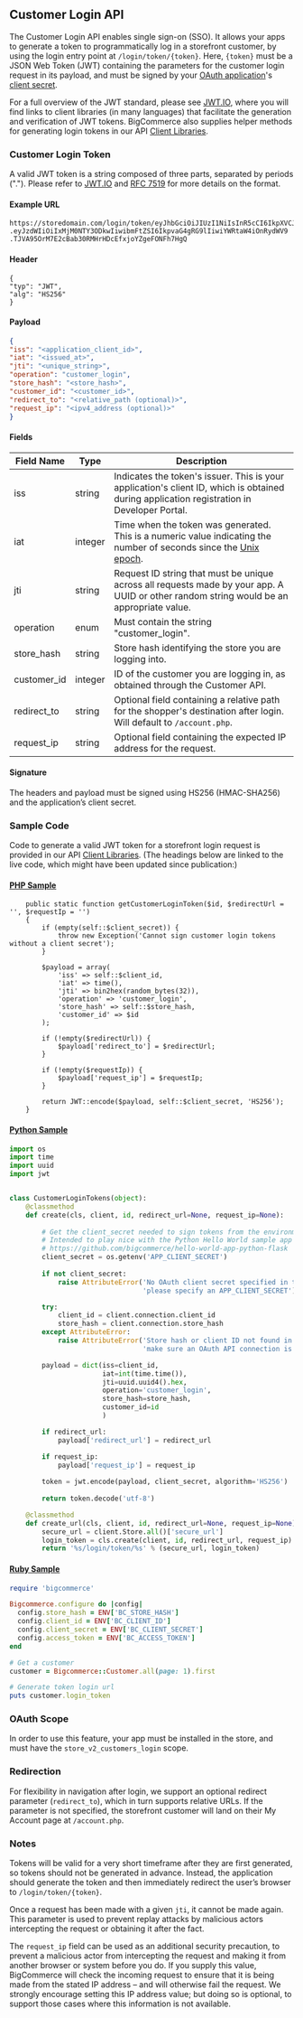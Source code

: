 ## <span class="jumptarget"> Customer Login API </span>

The Customer Login API enables single sign-on (SSO). It allows your apps to generate a token to programmatically log in a storefront customer, by using the login entry point  at `/login/token/{token}`. Here, `{token}` must be a JSON Web Token (JWT) containing the parameters for the customer login request in its payload, and must be signed by your <a href="/api/#building-oauth-apps" target="_blank">OAuth application</a>'s <a href="/api/#app-registration" target="_blank">client secret</a>.

For a full overview of the JWT standard, please see <a href="https://jwt.io/" target="_blank">JWT.IO</a>, where you will find links to client libraries (in many languages) that facilitate the generation and verification of JWT tokens. BigCommerce also supplies helper methods for generating login tokens in our API <a href="/api/#client-libraries" target="_blank">Client Libraries</a>.

### <span class="jumptarget"> Customer Login Token </span>

A valid JWT token is a string composed of three parts, separated by periods ("."). Please refer to <a href="https://jwt.io/" target="_blank">JWT.IO</a> and <a href="https://tools.ietf.org/html/rfc7519" target="_blank">RFC 7519</a> for more details on the format.

#### <span class="jumptarget"> Example URL </span>

```
https://storedomain.com/login/token/eyJhbGciOiJIUzI1NiIsInR5cCI6IkpXVCJ9
.eyJzdWIiOiIxMjM0NTY3ODkwIiwibmFtZSI6IkpvaG4gRG9lIiwiYWRtaW4iOnRydWV9
.TJVA95OrM7E2cBab30RMHrHDcEfxjoYZgeFONFh7HgQ
```

#### <span class="jumptarget"> Header </span>

```
{
"typ": "JWT",
"alg": "HS256"
}
```

#### <span class="jumptarget"> Payload </span>

```json
{
"iss": "<application_client_id>",
"iat": "<issued_at>",
"jti": "<unique_string>",
"operation": "customer_login",
"store_hash": "<store_hash>",
"customer_id": "<customer_id>",
"redirect_to": "<relative_path (optional)>",
"request_ip": "<ipv4_address (optional)>"
}
```

#### <span class="jumptarget"> Fields </span>

| Field Name | Type | Description |
| --- | --- | --- |
| iss | string | Indicates the token's issuer. This is your application's client ID, which is obtained during application registration in Developer Portal. |
| iat | integer| Time when the token was generated. This is a numeric value indicating the number of seconds since the [Unix epoch](http://en.wikipedia.org/wiki/Unix_time). |
| jti | string | Request ID string that must be unique across all requests made by your app. A UUID or other random string would be an appropriate value. |
| operation | enum | Must contain the string "customer_login". |
| store_hash | string | Store hash identifying the store you are logging into. |
| customer_id | integer | ID of the customer you are logging in, as obtained through the Customer API. |
| redirect_to | string | Optional field containing a relative path for the shopper's destination after login. Will default to `/account.php`. | 
| request_ip | string | Optional field containing the expected IP address for the request. |

#### <span class="jumptarget"> Signature </span>

The headers and payload must be signed using HS256 (HMAC-SHA256) and the application’s client secret.

### <span class="jumptarget"> Sample Code </span>

Code to generate a valid JWT token for a storefront login request is provided in our API <a href="/api/#client-libraries" target="_blank">Client Libraries</a>. (The headings below are linked to the live code, which might have been updated since publication:)

#### [<span class="jumptarget"> PHP Sample](https://github.com/bigcommerce/bigcommerce-api-php/blob/master/src/Bigcommerce/Api/Client.php#L421) </span>

```php?start_inline=1
    public static function getCustomerLoginToken($id, $redirectUrl = '', $requestIp = '')
    {
        if (empty(self::$client_secret)) {
            throw new Exception('Cannot sign customer login tokens without a client secret');
        }

        $payload = array(
            'iss' => self::$client_id,
            'iat' => time(),
            'jti' => bin2hex(random_bytes(32)),
            'operation' => 'customer_login',
            'store_hash' => self::$store_hash,
            'customer_id' => $id
        );

        if (!empty($redirectUrl)) {
            $payload['redirect_to'] = $redirectUrl;
        }

        if (!empty($requestIp)) {
            $payload['request_ip'] = $requestIp;
        }

        return JWT::encode($payload, self::$client_secret, 'HS256');
    }
```

#### <span class="jumptarget"> [Python Sample](https://github.com/bigcommerce/bigcommerce-api-python/blob/master/bigcommerce/customer_login_token.py) </span>

```python
import os
import time
import uuid
import jwt


class CustomerLoginTokens(object):
    @classmethod
    def create(cls, client, id, redirect_url=None, request_ip=None):
        
        # Get the client_secret needed to sign tokens from the environment
        # Intended to play nice with the Python Hello World sample app
        # https://github.com/bigcommerce/hello-world-app-python-flask
        client_secret = os.getenv('APP_CLIENT_SECRET')
        
        if not client_secret:
            raise AttributeError('No OAuth client secret specified in the environment, '
                                 'please specify an APP_CLIENT_SECRET')

        try:
            client_id = client.connection.client_id
            store_hash = client.connection.store_hash
        except AttributeError:
            raise AttributeError('Store hash or client ID not found in the connection - '
                                 'make sure an OAuth API connection is configured. Basic auth is not supported.')

        payload = dict(iss=client_id,
                       iat=int(time.time()),
                       jti=uuid.uuid4().hex,
                       operation='customer_login',
                       store_hash=store_hash,
                       customer_id=id
                       )

        if redirect_url:
            payload['redirect_url'] = redirect_url

        if request_ip:
            payload['request_ip'] = request_ip
        
        token = jwt.encode(payload, client_secret, algorithm='HS256')
        
        return token.decode('utf-8')

    @classmethod
    def create_url(cls, client, id, redirect_url=None, request_ip=None):
        secure_url = client.Store.all()['secure_url']
        login_token = cls.create(client, id, redirect_url, request_ip)
        return '%s/login/token/%s' % (secure_url, login_token)

```

#### <span class="jumptarget"> [Ruby Sample](https://github.com/bigcommerce/bigcommerce-api-ruby/blob/master/examples/customers/customer_login.rb) </span>

```ruby
require 'bigcommerce'

Bigcommerce.configure do |config|
  config.store_hash = ENV['BC_STORE_HASH']
  config.client_id = ENV['BC_CLIENT_ID']
  config.client_secret = ENV['BC_CLIENT_SECRET']
  config.access_token = ENV['BC_ACCESS_TOKEN']
end

# Get a customer
customer = Bigcommerce::Customer.all(page: 1).first

# Generate token login url
puts customer.login_token
```


### <span class="jumptarget"> OAuth Scope </span>

In order to use this feature, your app must be installed in the store, and must have the `store_v2_customers_login` scope.

### <span class="jumptarget"> Redirection </span>

For flexibility in navigation after login, we support an optional redirect parameter (`redirect_to`), which in turn supports relative URLs. If the parameter is not specified, the storefront customer will land on their My Account page at `/account.php`. 

### <span class="jumptarget"> Notes </span>

Tokens will be valid for a very short timeframe after they are first generated, so tokens should not be generated in advance. Instead, the application should generate the token and then immediately redirect the user’s browser to `/login/token/{token}`.

Once a request has been made with a given `jti`, it cannot be made again. This parameter is used to prevent replay attacks by malicious actors intercepting the request or obtaining it after the fact.

The `request_ip` field can be used as an additional security precaution, to prevent a malicious actor from intercepting the request and making it from another browser or system before you do. If you supply this value, BigCommerce will check the incoming request to ensure that it is being made from the stated IP address – and will otherwise fail the request. We strongly encourage setting this IP address value; but doing so is optional, to support those cases where this information is not available.